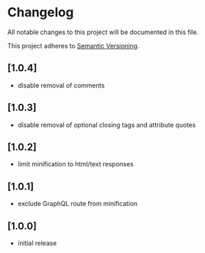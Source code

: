 # Changelog

All notable changes to this project will be documented in this file.

This project adheres to [Semantic Versioning](http://semver.org/).

## [1.0.4]

* disable removal of comments

## [1.0.3]

* disable removal of optional closing tags and attribute quotes

## [1.0.2]

* limit minification to html/text responses

## [1.0.1]

* exclude GraphQL route from minification

## [1.0.0]

* initial release
